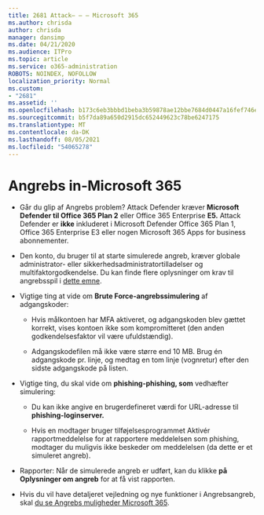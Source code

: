 ```yaml
---
title: 2681 Attack– – – Microsoft 365
ms.author: chrisda
author: chrisda
manager: dansimp
ms.date: 04/21/2020
ms.audience: ITPro
ms.topic: article
ms.service: o365-administration
ROBOTS: NOINDEX, NOFOLLOW
localization_priority: Normal
ms.custom:
- "2681"
ms.assetid: ''
ms.openlocfilehash: b173c6eb3bbbd1beba3b59878ae12bbe7684d0447a16fef746e5b97b82349e53
ms.sourcegitcommit: b5f7da89a650d2915dc652449623c78be6247175
ms.translationtype: MT
ms.contentlocale: da-DK
ms.lasthandoff: 08/05/2021
ms.locfileid: "54065278"
---
```

# <a name="attack-simulator-in-microsoft-365"></a>Angrebs in-Microsoft 365

- Går du glip af Angrebs problem? Attack Defender kræver **Microsoft Defender til Office 365 Plan 2** eller Office 365 Enterprise **E5.** Attack Defender er **ikke** inkluderet i Microsoft Defender Office 365 Plan 1, Office 365 Enterprise E3 eller nogen Microsoft 365 Apps for business abonnementer.

- Den konto, du bruger til at starte simulerede angreb, kræver globale administrator- eller sikkerhedsadministratortilladelser og multifaktorgodkendelse. Du kan finde flere oplysninger om krav til angrebsspil i [dette emne](/microsoft-365/security/office-365-security/attack-simulator).

- Vigtige ting at vide om **Brute Force-angrebssimulering** af adgangskoder:

  - Hvis målkontoen har MFA aktiveret, og adgangskoden blev gættet korrekt, vises kontoen ikke som kompromitteret (den anden godkendelsesfaktor vil være ufuldstændig).

  - Adgangskodefilen må ikke være større end 10 MB. Brug én adgangskode pr. linje, og medtag en tom linje (vognretur) efter den sidste adgangskode på listen.

- Vigtige ting, du skal vide om **phishing-phishing, som** vedhæfter simulering:

  - Du kan ikke angive en brugerdefineret værdi for URL-adresse til **phishing-loginserver.**

  - Hvis en modtager [](/microsoft-365/security/office-365-security/enable-the-report-message-add-in) bruger tilføjelsesprogrammet Aktivér rapportmeddelelse for at rapportere meddelelsen som phishing, modtager du muligvis ikke beskeder om meddelelsen (da dette er et simuleret angreb).

- Rapporter: Når de simulerede angreb er udført, kan du klikke **på Oplysninger om angreb** for at få vist rapporten.

- Hvis du vil have detaljeret vejledning og nye funktioner i Angrebsangreb, skal [du se Angrebs muligheder Microsoft 365](/microsoft-365/security/office-365-security/attack-simulator).
